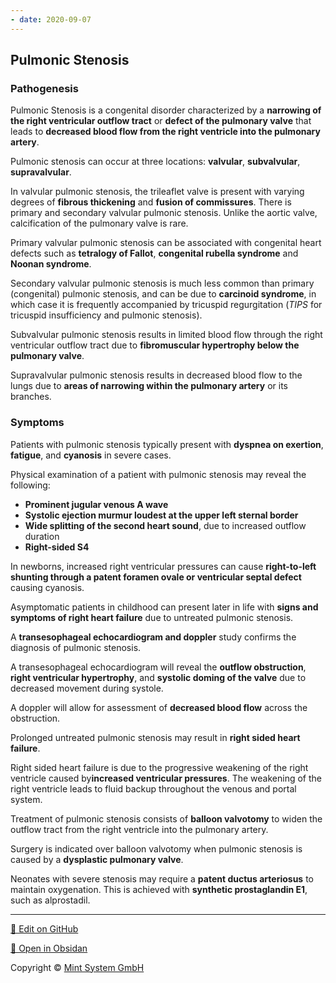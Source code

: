 ```yaml
---
- date: 2020-09-07
---
```


## Pulmonic Stenosis

### Pathogenesis

Pulmonic Stenosis is a congenital disorder characterized by a **narrowing of the right ventricular outflow tract** or **defect of the pulmonary valve** that leads to **decreased blood flow from the right ventricle into the pulmonary artery**.

Pulmonic stenosis can occur at three locations: **valvular**, **subvalvular**, **supravalvular**.

In valvular pulmonic stenosis, the trileaflet valve is present with varying degrees of **fibrous thickening** and **fusion of commissures**. There is primary and secondary valvular pulmonic stenosis. Unlike the aortic valve, calcification of the pulmonary valve is rare.

Primary valvular pulmonic stenosis can be associated with congenital heart defects such as **tetralogy of Fallot**, **congenital rubella syndrome** and **Noonan syndrome**.

Secondary valvular pulmonic stenosis is much less common than primary (congenital) pulmonic stenosis, and can be due to **carcinoid syndrome**, in which case it is frequently accompanied by tricuspid regurgitation (_TIPS_ for tricuspid insufficiency and pulmonic stenosis).

Subvalvular pulmonic stenosis results in limited blood flow through the right ventricular outflow tract due to **fibromuscular hypertrophy below the pulmonary valve**.

Supravalvular pulmonic stenosis results in decreased blood flow to the lungs due to **areas of narrowing within the pulmonary artery** or its branches.

### Symptoms

Patients with pulmonic stenosis typically present with **dyspnea on exertion**, **fatigue**, and **cyanosis** in severe cases.

Physical examination of a patient with pulmonic stenosis may reveal the following:

- **Prominent jugular venous A wave**
- **Systolic ejection murmur loudest at the upper left sternal border**
- **Wide splitting of the second heart sound**, due to increased outflow duration
- **Right-sided S4**

In newborns, increased right ventricular pressures can cause **right-to-left shunting through a patent foramen ovale or ventricular septal defect** causing cyanosis.

Asymptomatic patients in childhood can present later in life with **signs and symptoms of right heart failure** due to untreated pulmonic stenosis.

A **transesophageal echocardiogram and doppler** study confirms the diagnosis of pulmonic stenosis.

A transesophageal echocardiogram will reveal the **outflow obstruction**, **right ventricular hypertrophy**, and **systolic doming of the valve** due to decreased movement during systole.

A doppler will allow for assessment of **decreased blood flow** across the obstruction.

Prolonged untreated pulmonic stenosis may result in **right sided heart failure**.

Right sided heart failure is due to the progressive weakening of the right ventricle caused by**increased ventricular pressures**. The weakening of the right ventricle leads to fluid backup throughout the venous and portal system.

Treatment of pulmonic stenosis consists of **balloon valvotomy** to widen the outflow tract from the right ventricle into the pulmonary artery.

Surgery is indicated over balloon valvotomy when pulmonic stenosis is caused by a **dysplastic pulmonary valve**.

Neonates with severe stenosis may require a **patent ductus arteriosus** to maintain oxygenation. This is achieved with **synthetic prostaglandin E1**, such as alprostadil.


<hr>

[📝 Edit on GitHub](https://github.com/Mint-System/Knowledge/blob/master/pulmonic%20stenosis.md)

[📂 Open in Obsidan](obsidian://open?vault=Knowledge%20Mint%20System&file=pulmonic%20stenosis.md ':target=_self')

<footer>Copyright © <a href="https://www.mint-system.ch/">Mint System GmbH</a></footer>